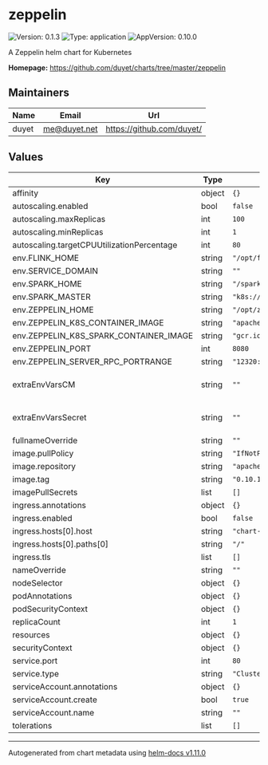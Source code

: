 # zeppelin

![Version: 0.1.3](https://img.shields.io/badge/Version-0.1.3-informational?style=flat-square) ![Type: application](https://img.shields.io/badge/Type-application-informational?style=flat-square) ![AppVersion: 0.10.0](https://img.shields.io/badge/AppVersion-0.10.0-informational?style=flat-square)

A Zeppelin helm chart for Kubernetes

**Homepage:** <https://github.com/duyet/charts/tree/master/zeppelin>

## Maintainers

| Name | Email | Url |
| ---- | ------ | --- |
| duyet | <me@duyet.net> | <https://github.com/duyet/> |

## Values

| Key | Type | Default | Description |
|-----|------|---------|-------------|
| affinity | object | `{}` |  |
| autoscaling.enabled | bool | `false` |  |
| autoscaling.maxReplicas | int | `100` |  |
| autoscaling.minReplicas | int | `1` |  |
| autoscaling.targetCPUUtilizationPercentage | int | `80` |  |
| env.FLINK_HOME | string | `"/opt/flink"` |  |
| env.SERVICE_DOMAIN | string | `""` |  |
| env.SPARK_HOME | string | `"/spark"` |  |
| env.SPARK_MASTER | string | `"k8s://https://kubernetes.default.svc"` |  |
| env.ZEPPELIN_HOME | string | `"/opt/zeppelin"` |  |
| env.ZEPPELIN_K8S_CONTAINER_IMAGE | string | `"apache/zeppelin:0.10.1"` |  |
| env.ZEPPELIN_K8S_SPARK_CONTAINER_IMAGE | string | `"gcr.io/spark-operator/spark:v3.1.1"` |  |
| env.ZEPPELIN_PORT | int | `8080` |  |
| env.ZEPPELIN_SERVER_RPC_PORTRANGE | string | `"12320:12320"` |  |
| extraEnvVarsCM | string | `""` | Extra env configmap name |
| extraEnvVarsSecret | string | `""` | Extra env secret name |
| fullnameOverride | string | `""` |  |
| image.pullPolicy | string | `"IfNotPresent"` |  |
| image.repository | string | `"apache/zeppelin"` |  |
| image.tag | string | `"0.10.1"` |  |
| imagePullSecrets | list | `[]` |  |
| ingress.annotations | object | `{}` |  |
| ingress.enabled | bool | `false` |  |
| ingress.hosts[0].host | string | `"chart-example.local"` |  |
| ingress.hosts[0].paths[0] | string | `"/"` |  |
| ingress.tls | list | `[]` |  |
| nameOverride | string | `""` |  |
| nodeSelector | object | `{}` |  |
| podAnnotations | object | `{}` |  |
| podSecurityContext | object | `{}` |  |
| replicaCount | int | `1` |  |
| resources | object | `{}` |  |
| securityContext | object | `{}` |  |
| service.port | int | `80` |  |
| service.type | string | `"ClusterIP"` |  |
| serviceAccount.annotations | object | `{}` |  |
| serviceAccount.create | bool | `true` |  |
| serviceAccount.name | string | `""` |  |
| tolerations | list | `[]` |  |

----------------------------------------------
Autogenerated from chart metadata using [helm-docs v1.11.0](https://github.com/norwoodj/helm-docs/releases/v1.11.0)
